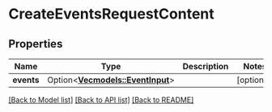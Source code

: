 # CreateEventsRequestContent

## Properties

Name | Type | Description | Notes
------------ | ------------- | ------------- | -------------
**events** | Option<[**Vec<models::EventInput>**](EventInput.md)> |  | [optional]

[[Back to Model list]](../README.md#documentation-for-models) [[Back to API list]](../README.md#documentation-for-api-endpoints) [[Back to README]](../README.md)


